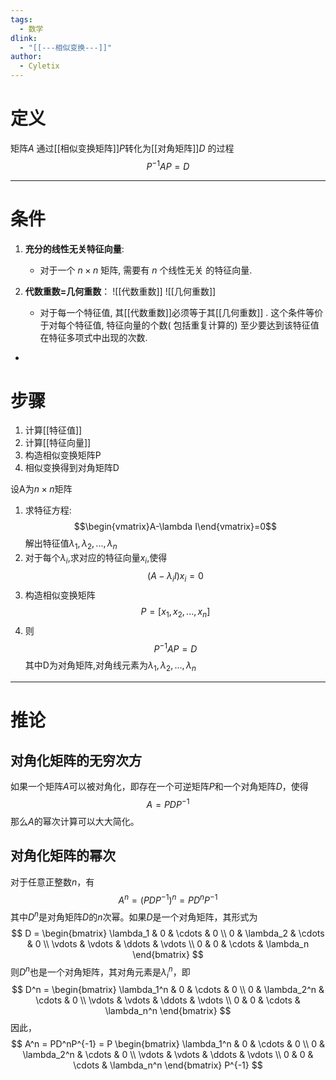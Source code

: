```yaml
---
tags:
  - 数学
dlink:
  - "[[---相似变换---]]"
author:
  - Cyletix
---
```

# 定义
矩阵$A$ 通过[[相似变换矩阵]]$P$转化为[[对角矩阵]]$D$ 的过程
$$P^{-1}AP=D$$

---
# 条件 
1. **充分的线性无关特征向量**: 
   - 对于一个 $n \times n$ 矩阵, 需要有 $n$ 个线性无关 的特征向量. 
2. **代数重数=几何重数**：
![[代数重数]]
![[几何重数]]

   - 对于每一个特征值, 其[[代数重数]]必须等于其[[几何重数]] . 这个条件等价于对每个特征值, 特征向量的个数( 包括重复计算的) 至少要达到该特征值在特征多项式中出现的次数. 
+
# 步骤
1. 计算[[特征值]]
2. 计算[[特征向量]]
3. 构造相似变换矩阵P
4. 相似变换得到对角矩阵D

设A为$n\times n$矩阵
1. 求特征方程:
$$\begin{vmatrix}A-\lambda I\end{vmatrix}=0$$
解出特征值$\lambda_1, \lambda_2, ..., \lambda_n$
2. 对于每个$\lambda_i$,求对应的特征向量$x_i$,使得
$$(A-\lambda_iI)x_i=0$$
3. 构造相似变换矩阵
$$P=[x_1, x_2, ..., x_n]$$
4. 则
$$P^{-1}AP=D$$
其中D为对角矩阵,对角线元素为$\lambda_1, \lambda_2, ..., \lambda_n$


---
# 推论
## 对角化矩阵的无穷次方
如果一个矩阵$A$可以被对角化，即存在一个可逆矩阵$P$和一个对角矩阵$D$，使得
$$
A = PDP^{-1}
$$
那么$A$的幂次计算可以大大简化。

## 对角化矩阵的幂次
对于任意正整数$n$，有
$$
A^n = (PDP^{-1})^n = PD^nP^{-1}
$$
其中$D^n$是对角矩阵$D$的$n$次幂。如果$D$是一个对角矩阵，其形式为
$$
D = \begin{bmatrix}
\lambda_1 & 0 & \cdots & 0 \\
0 & \lambda_2 & \cdots & 0 \\
\vdots & \vdots & \ddots & \vdots \\
0 & 0 & \cdots & \lambda_n
\end{bmatrix}
$$
则$D^n$也是一个对角矩阵，其对角元素是$\lambda_i^n$，即
$$
D^n = \begin{bmatrix}
\lambda_1^n & 0 & \cdots & 0 \\
0 & \lambda_2^n & \cdots & 0 \\
\vdots & \vdots & \ddots & \vdots \\
0 & 0 & \cdots & \lambda_n^n
\end{bmatrix}
$$
因此，
$$
A^n = PD^nP^{-1} = P \begin{bmatrix}
\lambda_1^n & 0 & \cdots & 0 \\
0 & \lambda_2^n & \cdots & 0 \\
\vdots & \vdots & \ddots & \vdots \\
0 & 0 & \cdots & \lambda_n^n
\end{bmatrix} P^{-1}
$$
